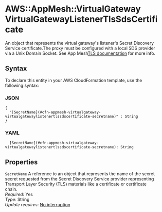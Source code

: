 # AWS::AppMesh::VirtualGateway VirtualGatewayListenerTlsSdsCertificate<a name="aws-properties-appmesh-virtualgateway-virtualgatewaylistenertlssdscertificate"></a>

An object that represents the virtual gateway's listener's Secret Discovery Service certificate\.The proxy must be configured with a local SDS provider via a Unix Domain Socket\. See App Mesh[TLS documentation](https://docs.aws.amazon.com/app-mesh/latest/userguide/tls.html) for more info\. 

## Syntax<a name="aws-properties-appmesh-virtualgateway-virtualgatewaylistenertlssdscertificate-syntax"></a>

To declare this entity in your AWS CloudFormation template, use the following syntax:

### JSON<a name="aws-properties-appmesh-virtualgateway-virtualgatewaylistenertlssdscertificate-syntax.json"></a>

```
{
  "[SecretName](#cfn-appmesh-virtualgateway-virtualgatewaylistenertlssdscertificate-secretname)" : String
}
```

### YAML<a name="aws-properties-appmesh-virtualgateway-virtualgatewaylistenertlssdscertificate-syntax.yaml"></a>

```
  [SecretName](#cfn-appmesh-virtualgateway-virtualgatewaylistenertlssdscertificate-secretname): String
```

## Properties<a name="aws-properties-appmesh-virtualgateway-virtualgatewaylistenertlssdscertificate-properties"></a>

`SecretName`  <a name="cfn-appmesh-virtualgateway-virtualgatewaylistenertlssdscertificate-secretname"></a>
A reference to an object that represents the name of the secret secret requested from the Secret Discovery Service provider representing Transport Layer Security \(TLS\) materials like a certificate or certificate chain\.  
*Required*: Yes  
*Type*: String  
*Update requires*: [No interruption](https://docs.aws.amazon.com/AWSCloudFormation/latest/UserGuide/using-cfn-updating-stacks-update-behaviors.html#update-no-interrupt)
